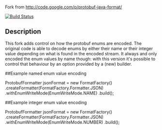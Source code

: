 Fork from http://code.google.com/p/protobuf-java-format/

[![Build Status](https://travis-ci.org/bivas/protobuf-java-format.svg?branch=master)](https://travis-ci.org/bivas/protobuf-java-format)

## Description

This fork adds control on how the protobuf enums are encoded. The original code is able to decode enums by either their name or their integer value depending on what is found in the encoded stream.
It always and only encoded the enum values by name though: with this version it's possible to control that behaviour by an option provided by a (new) builder.

##Example named enum value encoding

ProtobufFormatter jsonFormat =
            new FormatFactory()
                    .createFormatter(FormatFactory.Formatter.JSON)
                    .withEnumWriteMode(EnumWriteMode.NAME)
                    .build();


##Example integer enum value encoding
                    
ProtobufFormatter jsonFormat =
            new FormatFactory()
                    .createFormatter(FormatFactory.Formatter.JSON)
                    .withEnumWriteMode(EnumWriteMode.NUMBER)
                    .build();

